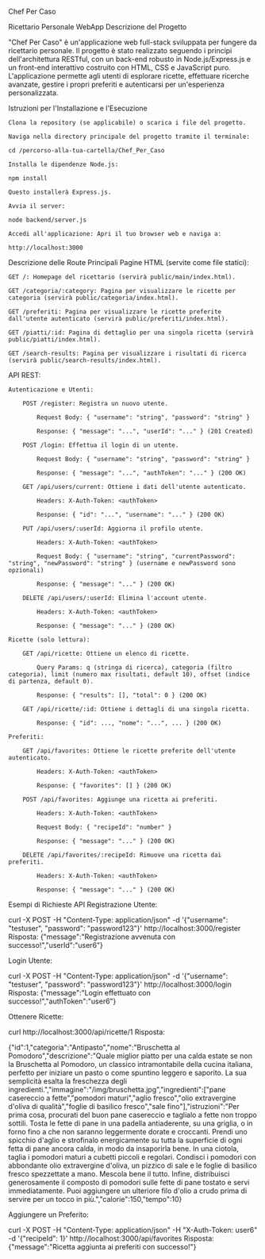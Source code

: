 Chef Per Caso

Ricettario Personale WebApp
Descrizione del Progetto

"Chef Per Caso" è un'applicazione web full-stack sviluppata per fungere da ricettario personale. Il progetto è stato realizzato seguendo i principi dell'architettura RESTful, con un back-end robusto in Node.js/Express.js e un front-end interattivo costruito con HTML, CSS e JavaScript puro. L'applicazione permette agli utenti di esplorare ricette, effettuare ricerche avanzate, gestire i propri preferiti e autenticarsi per un'esperienza personalizzata.

Istruzioni per l'Installazione e l'Esecuzione

    Clona la repository (se applicabile) o scarica i file del progetto.

    Naviga nella directory principale del progetto tramite il terminale:

    cd /percorso-alla-tua-cartella/Chef_Per_Caso

    Installa le dipendenze Node.js:

    npm install

    Questo installerà Express.js.

    Avvia il server:

    node backend/server.js

    Accedi all'applicazione: Apri il tuo browser web e naviga a:

    http://localhost:3000




Descrizione delle Route Principali
Pagine HTML (servite come file statici):

    GET /: Homepage del ricettario (servirà public/main/index.html).

    GET /categoria/:category: Pagina per visualizzare le ricette per categoria (servirà public/categoria/index.html).

    GET /preferiti: Pagina per visualizzare le ricette preferite dall'utente autenticato (servirà public/preferiti/index.html).

    GET /piatti/:id: Pagina di dettaglio per una singola ricetta (servirà public/piatti/index.html).

    GET /search-results: Pagina per visualizzare i risultati di ricerca (servirà public/search-results/index.html).

API REST:

    Autenticazione e Utenti:

        POST /register: Registra un nuovo utente.

            Request Body: { "username": "string", "password": "string" }

            Response: { "message": "...", "userId": "..." } (201 Created)

        POST /login: Effettua il login di un utente.

            Request Body: { "username": "string", "password": "string" }

            Response: { "message": "...", "authToken": "..." } (200 OK)

        GET /api/users/current: Ottiene i dati dell'utente autenticato.

            Headers: X-Auth-Token: <authToken>

            Response: { "id": "...", "username": "..." } (200 OK)

        PUT /api/users/:userId: Aggiorna il profilo utente.

            Headers: X-Auth-Token: <authToken>

            Request Body: { "username": "string", "currentPassword": "string", "newPassword": "string" } (username e newPassword sono opzionali)

            Response: { "message": "..." } (200 OK)

        DELETE /api/users/:userId: Elimina l'account utente.

            Headers: X-Auth-Token: <authToken>

            Response: { "message": "..." } (200 OK)

    Ricette (solo lettura):

        GET /api/ricette: Ottiene un elenco di ricette.

            Query Params: q (stringa di ricerca), categoria (filtro categoria), limit (numero max risultati, default 10), offset (indice di partenza, default 0).

            Response: { "results": [], "total": 0 } (200 OK)

        GET /api/ricette/:id: Ottiene i dettagli di una singola ricetta.

            Response: { "id": ..., "nome": "...", ... } (200 OK)

    Preferiti:

        GET /api/favorites: Ottiene le ricette preferite dell'utente autenticato.

            Headers: X-Auth-Token: <authToken>

            Response: { "favorites": [] } (200 OK)

        POST /api/favorites: Aggiunge una ricetta ai preferiti.

            Headers: X-Auth-Token: <authToken>

            Request Body: { "recipeId": "number" }

            Response: { "message": "..." } (200 OK)

        DELETE /api/favorites/:recipeId: Rimuove una ricetta dai preferiti.

            Headers: X-Auth-Token: <authToken>

            Response: { "message": "..." } (200 OK)


Esempi di Richieste API
Registrazione Utente:

curl -X POST -H "Content-Type: application/json" -d '{"username": "testuser", "password": "password123"}' http://localhost:3000/register
Risposta:
{"message":"Registrazione avvenuta con successo!","userId":"user6"}


Login Utente:

curl -X POST -H "Content-Type: application/json" -d '{"username": "testuser", "password": "password123"}' http://localhost:3000/login
Risposta:
{"message":"Login effettuato con successo!","authToken":"user6"}


Ottenere Ricette:

curl http://localhost:3000/api/ricette/1
Risposta:

{"id":1,"categoria":"Antipasto","nome":"Bruschetta al Pomodoro","descrizione":"Quale miglior piatto per una calda estate se non la Bruschetta al Pomodoro, un classico intramontabile della cucina italiana, perfetto per iniziare un pasto o come spuntino leggero e saporito. La sua semplicità esalta la freschezza degli ingredienti.","immagine":"/img/bruschetta.jpg","ingredienti":["pane casereccio a fette","pomodori maturi","aglio fresco","olio extravergine d'oliva di qualità","foglie di basilico fresco","sale fino"],"istruzioni":"Per prima cosa, procurati del buon pane casereccio e taglialo a fette non troppo sottili. Tosta le fette di pane in una padella antiaderente, su una griglia, o in forno fino a che non saranno leggermente dorate e croccanti. Prendi uno spicchio d'aglio e strofinalo energicamente su tutta la superficie di ogni fetta di pane ancora calda, in modo da insaporirla bene. In una ciotola, taglia i pomodori maturi a cubetti piccoli e regolari. Condisci i pomodori con abbondante olio extravergine d'oliva, un pizzico di sale e le foglie di basilico fresco spezzettate a mano. Mescola bene il tutto. Infine, distribuisci generosamente il composto di pomodori sulle fette di pane tostato e servi immediatamente. Puoi aggiungere un ulteriore filo d'olio a crudo prima di servire per un tocco in più.","calorie":150,"tempo":10}


Aggiungere un Preferito:

curl -X POST -H "Content-Type: application/json" -H "X-Auth-Token: user6" -d '{"recipeId": 1}' http://localhost:3000/api/favorites
Risposta:
{"message":"Ricetta aggiunta ai preferiti con successo!"}

